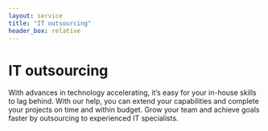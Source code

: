 ```yaml
---
layout: service
title: "IT outsourcing"
header_box: relative
---
```

# IT outsourcing
With advances in technology accelerating, it’s easy for your in-house skills to lag behind. With our help, you can extend your capabilities and complete your projects on time and within budget. Grow your team and achieve goals faster by outsourcing to experienced IT specialists.